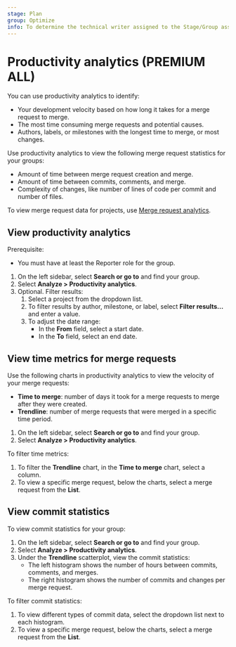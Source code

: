 ```yaml
---
stage: Plan
group: Optimize
info: To determine the technical writer assigned to the Stage/Group associated with this page, see https://about.gitlab.com/handbook/product/ux/technical-writing/#assignments
---
```


# Productivity analytics **(PREMIUM ALL)**

You can use productivity analytics to identify:

- Your development velocity based on how long it takes for a merge request to merge.
- The most time consuming merge requests and potential causes.
- Authors, labels, or milestones with the longest time to merge, or most changes.

Use productivity analytics to view the following merge request statistics for your groups:

- Amount of time between merge request creation and merge.
- Amount of time between commits, comments, and merge.
- Complexity of changes, like number of lines of code per commit and number of files.

To view merge request data for projects, use [Merge request analytics](../analytics/merge_request_analytics.md).

## View productivity analytics

Prerequisite:

- You must have at least the Reporter role for the group.

1. On the left sidebar, select **Search or go to** and find your group.
1. Select **Analyze > Productivity analytics**.
1. Optional. Filter results:
   1. Select a project from the dropdown list.
   1. To filter results by author, milestone, or label,
   select **Filter results...** and enter a value.
   1. To adjust the date range:
      - In the **From** field, select a start date.
      - In the **To** field, select an end date.

## View time metrics for merge requests

Use the following charts in productivity analytics to view the velocity of your merge requests:

- **Time to merge**: number of days it took for a
merge requests to merge after they were created.
- **Trendline**: number of merge requests that were merged in a specific time period.

1. On the left sidebar, select **Search or go to** and find your group.
1. Select **Analyze > Productivity analytics**.

To filter time metrics:

1. To filter the **Trendline** chart, in the **Time to merge** chart, select a column.
1. To view a specific merge request, below the charts, select a merge request from the **List**.

## View commit statistics

To view commit statistics for your group:

1. On the left sidebar, select **Search or go to** and find your group.
1. Select **Analyze > Productivity analytics**.
1. Under the **Trendline** scatterplot, view the commit statistics:
   - The left histogram shows the number of hours between commits, comments, and merges.
   - The right histogram shows the number of commits and changes per merge request.

To filter commit statistics:

1. To view different types of commit data, select the dropdown list next to each histogram.
1. To view a specific merge request, below the charts, select a merge request from the **List**.
